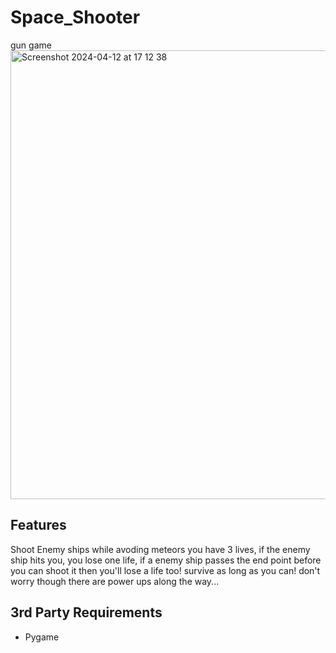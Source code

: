 # Space_Shooter
gun game
<img width="718" alt="Screenshot 2024-04-12 at 17 12 38" src="https://github.com/fish13467/Space_Shooter/assets/166812677/1978d960-a83b-442b-97c3-b946651a5a66">


## Features 
Shoot Enemy ships while avoding meteors you have 3 lives, if the enemy ship hits you, you lose one life, if a enemy ship passes the end point before you can shoot it then you'll lose a life too! survive as long as you can! don't worry though there are power ups along the way...

## 3rd Party Requirements 
- Pygame
